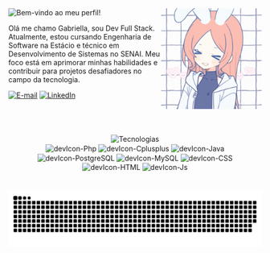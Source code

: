 <div align="left">
  <img src="https://readme-typing-svg.demolab.com?font=Fira+Code&size=18&pause=990&color=6673A5&repeat=false&width=435&lines=%E2%8A%B9+Bem-Vindo+ao+meu+perfil!+%CB%9A%E1%86%BA%CB%9A+%E2%8A%B9" alt="Bem-vindo ao meu perfil!" /></a>
  <img align="right" alt="" height="200px" width="200" src="./src/gif_self.gif">
  <p font-color="6c95df" align="left"> Olá me chamo Gabriella, sou Dev Full Stack. Atualmente, estou cursando Engenharia de Software na Estácio e técnico em Desenvolvimento de Sistemas no SENAI.
    Meu foco está em aprimorar minhas habilidades e contribuir para projetos desafiadores no campo da tecnologia.
  </p>
  <div style="display: inline_block" align="left">
    
  [![E-mail](https://img.shields.io/badge/-Gmail-%23333?style=for-the-badge&logo=gmail&logoColor=white)](mailto:gabriellabmoleiro@gmail.com)
  [![LinkedIn](https://img.shields.io/badge/-LinkedIn-%230077B5?style=for-the-badge&logo=linkedin&logoColor=white)](https://www.linkedin.com/in/gabriella-moleiro-2398a6281/)
  
  </div><br>
</div>

#

<div align="center">
  <img src="https://readme-typing-svg.demolab.com?font=Fira+Code&size=18&pause=990&color=6673A5&center=true&repeat=false&width=435&lines=Tecnologias" alt="Tecnologias" /></a>
</div>

<div style="display: inline_block" align="center">
  <img align="center" alt="devIcon-Php" height="30" width="40" src="https://cdn.jsdelivr.net/gh/devicons/devicon@latest/icons/php/php-original.svg" />         
  <img align="center" alt="devIcon-Cplusplus" height="30" width="40" src="https://cdn.jsdelivr.net/gh/devicons/devicon@latest/icons/cplusplus/cplusplus-original.svg" />          
  <img align="center" alt="devIcon-Java" height="30" width="40" src="https://cdn.jsdelivr.net/gh/devicons/devicon@latest/icons/java/java-original.svg" />
  <img align="center" alt="devIcon-PostgreSQL" height="30" width="40" src="https://cdn.jsdelivr.net/gh/devicons/devicon@latest/icons/postgresql/postgresql-original.svg" />
  <img align="center" alt="devIcon-MySQL" height="30" width="40" src="https://cdn.jsdelivr.net/gh/devicons/devicon@latest/icons/mysql/mysql-original.svg" />
  <img align="center" alt="devIcon-CSS" height="30" width="40" src="https://cdn.jsdelivr.net/gh/devicons/devicon@latest/icons/css3/css3-original.svg" />
  <img align="center" alt="devIcon-HTML" height="30" width="40" src="https://cdn.jsdelivr.net/gh/devicons/devicon@latest/icons/html5/html5-original.svg" />  
  <img align="center" alt="devIcon-Js" height="30" width="40" src="https://cdn.jsdelivr.net/gh/devicons/devicon@latest/icons/javascript/javascript-original.svg" />      
</div>

#

<picture align="center">
  <source
    media="(prefers-color-scheme: dark)"
    srcset="https://raw.githubusercontent.com/gabmoleiro/gabmoleiro/output/github-contribution-grid-snake-dark.svg"
  />
  <source
    media="(prefers-color-scheme: light)"
    srcset="https://raw.githubusercontent.com/gabmoleiro/gabmoleiro/output/github-contribution-grid-snake.svg"
  />
  <img
    alt="github contribution grid snake animation"
    src="https://raw.githubusercontent.com/gabmoleiro/gabmoleiro/output/github-contribution-grid-snake.svg"
  />
</picture>
